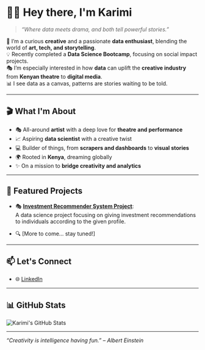 # 👋🏾 Hey there, I'm Karimi

> _“Where data meets drama, and both tell powerful stories.”_

🎨 I’m a curious **creative** and a passionate **data enthusiast**, blending the world of **art, tech, and storytelling**.  
💡 Recently completed a **Data Science Bootcamp**, focusing on social impact projects.  
🎭 I’m especially interested in how **data** can uplift the **creative industry** from **Kenyan theatre** to **digital media**.  
📊 I see data as a canvas, patterns are stories waiting to be told.

---

## 🎬 What I'm About

- 🎭 All-around **artist** with a deep love for **theatre and performance**
- 📈 Aspiring **data scientist** with a creative twist
- 💻 Builder of things, from **scrapers and dashboards** to **visual stories**
- 🌍 Rooted in **Kenya**, dreaming globally
- ✨ On a mission to **bridge creativity and analytics**

---

## 📂 Featured Projects

- 🎭 [**Investment Recommender System Project**](https://github.com/KarimzKarimz/Group4_Capstone_Final_Project):  
  A data science project focusing on giving investment recommendations to individuals according to the given profile.

- 🔍 [More to come… stay tuned!]

---

## 📫 Let's Connect

- 🌐 [LinkedIn](https://www.linkedin.com/in/faithkarimi/)

---

## 📊 GitHub Stats

![Karimi's GitHub Stats](https://github-readme-stats.vercel.app/api?username=KarimzKarimz&show_icons=true&theme=tokyonight)

---

_“Creativity is intelligence having fun.” – Albert Einstein_
